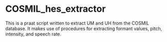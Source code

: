 # COSMIL_hes_extractor

This is a praat script written to extract UM and UH from the COSMIL database. It makes use of procedures for extracting formant values, pitch, intensity, and speech rate.
